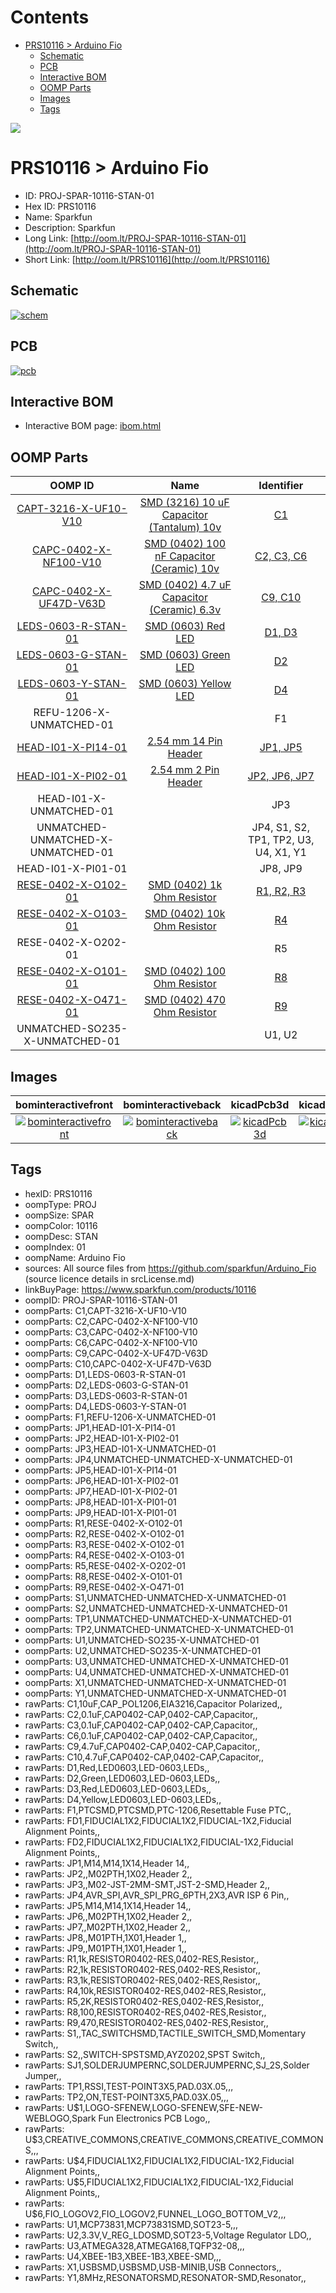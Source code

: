 



Contents
========

* [PRS10116 > Arduino Fio](#prs10116--arduino-fio)
	* [Schematic](#schematic)
	* [PCB](#pcb)
	* [Interactive BOM](#interactive-bom)
	* [OOMP Parts](#oomp-parts)
	* [Images](#images)
	* [Tags](#tags)
  
![][im]
# PRS10116 > Arduino Fio

- ID: PROJ-SPAR-10116-STAN-01
- Hex ID: PRS10116
- Name: Sparkfun
- Description: Sparkfun
- Long Link: [http://oom.lt/PROJ-SPAR-10116-STAN-01](http://oom.lt/PROJ-SPAR-10116-STAN-01)
- Short Link: [http://oom.lt/PRS10116](http://oom.lt/PRS10116)

## Schematic
  
[![schem](eagleSchemImage.png)](eagleSchemImage.png)
## PCB
  
[![pcb](eagleImage.png)](eagleImage.png)
## Interactive BOM

- Interactive BOM page: [ibom.html](https://htmlpreview.github.io/?https://github.com/oomlout/oomlout_OOMP_projects/blob/main/PROJ-SPAR-10116-STAN-01/kicad/bom/ibom.html)

## OOMP Parts
  

|OOMP ID|Name|Identifier|
| :---: | :---: | :---: |
|[CAPT-3216-X-UF10-V10](https://github.com/oomlout/oomlout_OOMP_parts/tree/main/CAPT-3216-X-UF10-V10/)|[SMD (3216) 10 uF Capacitor (Tantalum) 10v](https://github.com/oomlout/oomlout_OOMP_parts/tree/main/CAPT-3216-X-UF10-V10/)|[C1](https://github.com/oomlout/oomlout_OOMP_parts/tree/main/CAPT-3216-X-UF10-V10/)|
|[CAPC-0402-X-NF100-V10](https://github.com/oomlout/oomlout_OOMP_parts/tree/main/CAPC-0402-X-NF100-V10/)|[SMD (0402) 100 nF Capacitor (Ceramic) 10v](https://github.com/oomlout/oomlout_OOMP_parts/tree/main/CAPC-0402-X-NF100-V10/)|[C2, C3, C6](https://github.com/oomlout/oomlout_OOMP_parts/tree/main/CAPC-0402-X-NF100-V10/)|
|[CAPC-0402-X-UF47D-V63D](https://github.com/oomlout/oomlout_OOMP_parts/tree/main/CAPC-0402-X-UF47D-V63D/)|[SMD (0402) 4.7 uF Capacitor (Ceramic) 6.3v](https://github.com/oomlout/oomlout_OOMP_parts/tree/main/CAPC-0402-X-UF47D-V63D/)|[C9, C10](https://github.com/oomlout/oomlout_OOMP_parts/tree/main/CAPC-0402-X-UF47D-V63D/)|
|[LEDS-0603-R-STAN-01](https://github.com/oomlout/oomlout_OOMP_parts/tree/main/LEDS-0603-R-STAN-01/)|[SMD (0603) Red LED](https://github.com/oomlout/oomlout_OOMP_parts/tree/main/LEDS-0603-R-STAN-01/)|[D1, D3](https://github.com/oomlout/oomlout_OOMP_parts/tree/main/LEDS-0603-R-STAN-01/)|
|[LEDS-0603-G-STAN-01](https://github.com/oomlout/oomlout_OOMP_parts/tree/main/LEDS-0603-G-STAN-01/)|[SMD (0603) Green LED](https://github.com/oomlout/oomlout_OOMP_parts/tree/main/LEDS-0603-G-STAN-01/)|[D2](https://github.com/oomlout/oomlout_OOMP_parts/tree/main/LEDS-0603-G-STAN-01/)|
|[LEDS-0603-Y-STAN-01](https://github.com/oomlout/oomlout_OOMP_parts/tree/main/LEDS-0603-Y-STAN-01/)|[SMD (0603) Yellow LED](https://github.com/oomlout/oomlout_OOMP_parts/tree/main/LEDS-0603-Y-STAN-01/)|[D4](https://github.com/oomlout/oomlout_OOMP_parts/tree/main/LEDS-0603-Y-STAN-01/)|
|REFU-1206-X-UNMATCHED-01||F1|
|[HEAD-I01-X-PI14-01](https://github.com/oomlout/oomlout_OOMP_parts/tree/main/HEAD-I01-X-PI14-01/)|[2.54 mm 14 Pin Header](https://github.com/oomlout/oomlout_OOMP_parts/tree/main/HEAD-I01-X-PI14-01/)|[JP1, JP5](https://github.com/oomlout/oomlout_OOMP_parts/tree/main/HEAD-I01-X-PI14-01/)|
|[HEAD-I01-X-PI02-01](https://github.com/oomlout/oomlout_OOMP_parts/tree/main/HEAD-I01-X-PI02-01/)|[2.54 mm 2 Pin Header](https://github.com/oomlout/oomlout_OOMP_parts/tree/main/HEAD-I01-X-PI02-01/)|[JP2, JP6, JP7](https://github.com/oomlout/oomlout_OOMP_parts/tree/main/HEAD-I01-X-PI02-01/)|
|HEAD-I01-X-UNMATCHED-01||JP3|
|UNMATCHED-UNMATCHED-X-UNMATCHED-01||JP4, S1, S2, TP1, TP2, U3, U4, X1, Y1|
|HEAD-I01-X-PI01-01||JP8, JP9|
|[RESE-0402-X-O102-01](https://github.com/oomlout/oomlout_OOMP_parts/tree/main/RESE-0402-X-O102-01/)|[SMD (0402) 1k Ohm Resistor](https://github.com/oomlout/oomlout_OOMP_parts/tree/main/RESE-0402-X-O102-01/)|[R1, R2, R3](https://github.com/oomlout/oomlout_OOMP_parts/tree/main/RESE-0402-X-O102-01/)|
|[RESE-0402-X-O103-01](https://github.com/oomlout/oomlout_OOMP_parts/tree/main/RESE-0402-X-O103-01/)|[SMD (0402) 10k Ohm Resistor](https://github.com/oomlout/oomlout_OOMP_parts/tree/main/RESE-0402-X-O103-01/)|[R4](https://github.com/oomlout/oomlout_OOMP_parts/tree/main/RESE-0402-X-O103-01/)|
|RESE-0402-X-O202-01||R5|
|[RESE-0402-X-O101-01](https://github.com/oomlout/oomlout_OOMP_parts/tree/main/RESE-0402-X-O101-01/)|[SMD (0402) 100 Ohm Resistor](https://github.com/oomlout/oomlout_OOMP_parts/tree/main/RESE-0402-X-O101-01/)|[R8](https://github.com/oomlout/oomlout_OOMP_parts/tree/main/RESE-0402-X-O101-01/)|
|[RESE-0402-X-O471-01](https://github.com/oomlout/oomlout_OOMP_parts/tree/main/RESE-0402-X-O471-01/)|[SMD (0402) 470 Ohm Resistor](https://github.com/oomlout/oomlout_OOMP_parts/tree/main/RESE-0402-X-O471-01/)|[R9](https://github.com/oomlout/oomlout_OOMP_parts/tree/main/RESE-0402-X-O471-01/)|
|UNMATCHED-SO235-X-UNMATCHED-01||U1, U2|

## Images
  
  

|bominteractivefront|bominteractiveback|kicadPcb3d|kicadPcb3dFront|kicadPcb3dBack|eagleImage|eagleSchemImage|pcbdraw|pcbdrawback|
| :---: | :---: | :---: | :---: | :---: | :---: | :---: | :---: | :---: |
|[![bominteractivefront](bomFront_140.png)](bomFront.png)|[![bominteractiveback](bomBack_140.png)](bomBack.png)|[![kicadPcb3d](kicadPcb3d_140.png)](kicadPcb3d.png)|[![kicadPcb3dFront](kicadPcb3dFront_140.png)](kicadPcb3dFront.png)|[![kicadPcb3dBack](kicadPcb3dBack_140.png)](kicadPcb3dBack.png)|[![eagleImage](eagleImage_140.png)](eagleImage.png)|[![eagleSchemImage](eagleSchemImage_140.png)](eagleSchemImage.png)|[![pcbdraw](pcbdraw_140.png)](pcbdraw.png)|[![pcbdrawback](pcbdrawBack_140.png)](pcbdrawBack.png)|

## Tags

- hexID: PRS10116
- oompType: PROJ
- oompSize: SPAR
- oompColor: 10116
- oompDesc: STAN
- oompIndex: 01
- oompName: Arduino Fio
- sources: All source files from https://github.com/sparkfun/Arduino_Fio (source licence details in srcLicense.md)
- linkBuyPage: https://www.sparkfun.com/products/10116
- oompID: PROJ-SPAR-10116-STAN-01
- oompParts: C1,CAPT-3216-X-UF10-V10
- oompParts: C2,CAPC-0402-X-NF100-V10
- oompParts: C3,CAPC-0402-X-NF100-V10
- oompParts: C6,CAPC-0402-X-NF100-V10
- oompParts: C9,CAPC-0402-X-UF47D-V63D
- oompParts: C10,CAPC-0402-X-UF47D-V63D
- oompParts: D1,LEDS-0603-R-STAN-01
- oompParts: D2,LEDS-0603-G-STAN-01
- oompParts: D3,LEDS-0603-R-STAN-01
- oompParts: D4,LEDS-0603-Y-STAN-01
- oompParts: F1,REFU-1206-X-UNMATCHED-01
- oompParts: JP1,HEAD-I01-X-PI14-01
- oompParts: JP2,HEAD-I01-X-PI02-01
- oompParts: JP3,HEAD-I01-X-UNMATCHED-01
- oompParts: JP4,UNMATCHED-UNMATCHED-X-UNMATCHED-01
- oompParts: JP5,HEAD-I01-X-PI14-01
- oompParts: JP6,HEAD-I01-X-PI02-01
- oompParts: JP7,HEAD-I01-X-PI02-01
- oompParts: JP8,HEAD-I01-X-PI01-01
- oompParts: JP9,HEAD-I01-X-PI01-01
- oompParts: R1,RESE-0402-X-O102-01
- oompParts: R2,RESE-0402-X-O102-01
- oompParts: R3,RESE-0402-X-O102-01
- oompParts: R4,RESE-0402-X-O103-01
- oompParts: R5,RESE-0402-X-O202-01
- oompParts: R8,RESE-0402-X-O101-01
- oompParts: R9,RESE-0402-X-O471-01
- oompParts: S1,UNMATCHED-UNMATCHED-X-UNMATCHED-01
- oompParts: S2,UNMATCHED-UNMATCHED-X-UNMATCHED-01
- oompParts: TP1,UNMATCHED-UNMATCHED-X-UNMATCHED-01
- oompParts: TP2,UNMATCHED-UNMATCHED-X-UNMATCHED-01
- oompParts: U1,UNMATCHED-SO235-X-UNMATCHED-01
- oompParts: U2,UNMATCHED-SO235-X-UNMATCHED-01
- oompParts: U3,UNMATCHED-UNMATCHED-X-UNMATCHED-01
- oompParts: U4,UNMATCHED-UNMATCHED-X-UNMATCHED-01
- oompParts: X1,UNMATCHED-UNMATCHED-X-UNMATCHED-01
- oompParts: Y1,UNMATCHED-UNMATCHED-X-UNMATCHED-01
- rawParts: C1,10uF,CAP_POL1206,EIA3216,Capacitor Polarized,,
- rawParts: C2,0.1uF,CAP0402-CAP,0402-CAP,Capacitor,,
- rawParts: C3,0.1uF,CAP0402-CAP,0402-CAP,Capacitor,,
- rawParts: C6,0.1uF,CAP0402-CAP,0402-CAP,Capacitor,,
- rawParts: C9,4.7uF,CAP0402-CAP,0402-CAP,Capacitor,,
- rawParts: C10,4.7uF,CAP0402-CAP,0402-CAP,Capacitor,,
- rawParts: D1,Red,LED0603,LED-0603,LEDs,,
- rawParts: D2,Green,LED0603,LED-0603,LEDs,,
- rawParts: D3,Red,LED0603,LED-0603,LEDs,,
- rawParts: D4,Yellow,LED0603,LED-0603,LEDs,,
- rawParts: F1,PTCSMD,PTCSMD,PTC-1206,Resettable Fuse PTC,,
- rawParts: FD1,FIDUCIAL1X2,FIDUCIAL1X2,FIDUCIAL-1X2,Fiducial Alignment Points,,
- rawParts: FD2,FIDUCIAL1X2,FIDUCIAL1X2,FIDUCIAL-1X2,Fiducial Alignment Points,,
- rawParts: JP1,M14,M14,1X14,Header 14,,
- rawParts: JP2,,M02PTH,1X02,Header 2,,
- rawParts: JP3,,M02-JST-2MM-SMT,JST-2-SMD,Header 2,,
- rawParts: JP4,AVR_SPI,AVR_SPI_PRG_6PTH,2X3,AVR ISP 6 Pin,,
- rawParts: JP5,M14,M14,1X14,Header 14,,
- rawParts: JP6,,M02PTH,1X02,Header 2,,
- rawParts: JP7,,M02PTH,1X02,Header 2,,
- rawParts: JP8,,M01PTH,1X01,Header 1,,
- rawParts: JP9,,M01PTH,1X01,Header 1,,
- rawParts: R1,1k,RESISTOR0402-RES,0402-RES,Resistor,,
- rawParts: R2,1k,RESISTOR0402-RES,0402-RES,Resistor,,
- rawParts: R3,1k,RESISTOR0402-RES,0402-RES,Resistor,,
- rawParts: R4,10k,RESISTOR0402-RES,0402-RES,Resistor,,
- rawParts: R5,2K,RESISTOR0402-RES,0402-RES,Resistor,,
- rawParts: R8,100,RESISTOR0402-RES,0402-RES,Resistor,,
- rawParts: R9,470,RESISTOR0402-RES,0402-RES,Resistor,,
- rawParts: S1,,TAC_SWITCHSMD,TACTILE_SWITCH_SMD,Momentary Switch,,
- rawParts: S2,,SWITCH-SPSTSMD,AYZ0202,SPST Switch,,
- rawParts: SJ1,SOLDERJUMPERNC,SOLDERJUMPERNC,SJ_2S,Solder Jumper,,
- rawParts: TP1,RSSI,TEST-POINT3X5,PAD.03X.05,,,
- rawParts: TP2,ON,TEST-POINT3X5,PAD.03X.05,,,
- rawParts: U$1,LOGO-SFENEW,LOGO-SFENEW,SFE-NEW-WEBLOGO,Spark Fun Electronics PCB Logo,,
- rawParts: U$3,CREATIVE_COMMONS,CREATIVE_COMMONS,CREATIVE_COMMONS,,,
- rawParts: U$4,FIDUCIAL1X2,FIDUCIAL1X2,FIDUCIAL-1X2,Fiducial Alignment Points,,
- rawParts: U$5,FIDUCIAL1X2,FIDUCIAL1X2,FIDUCIAL-1X2,Fiducial Alignment Points,,
- rawParts: U$6,FIO_LOGOV2,FIO_LOGOV2,FUNNEL_LOGO_BOTTOM_V2,,,
- rawParts: U1,MCP73831,MCP73831SMD,SOT23-5,,,
- rawParts: U2,3.3V,V_REG_LDOSMD,SOT23-5,Voltage Regulator LDO,,
- rawParts: U3,ATMEGA328,ATMEGA168,TQFP32-08,,,
- rawParts: U4,XBEE-1B3,XBEE-1B3,XBEE-SMD,,,
- rawParts: X1,USBSMD,USBSMD,USB-MINIB,USB Connectors,,
- rawParts: Y1,8MHz,RESONATORSMD,RESONATOR-SMD,Resonator,,



[im]: kicadPcb3d_450.png

